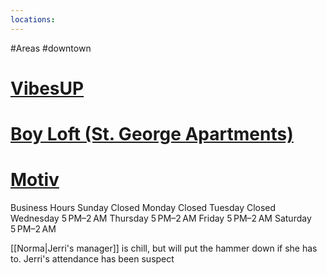```yaml
---
locations: 
---
```

#Areas #downtown
# [VibesUP](geo:36.9743096,-122.0245284)

# [Boy Loft (St. George Apartments)](geo:36.975972489198256,-122.02628375402595)

# [Motiv](geo:36.973071121469424,-122.02599105264343)
Business Hours
Sunday	Closed
Monday	Closed
Tuesday	Closed
Wednesday	5 PM–2 AM
Thursday	5 PM–2 AM
Friday	5 PM–2 AM
Saturday	5 PM–2 AM

[[Norma|Jerri's manager]] is chill, but will put the hammer down if she has to. Jerri's attendance has been suspect
